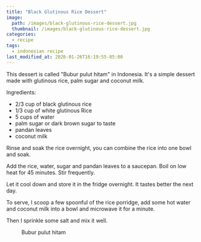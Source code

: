 ```yaml
---
title: "Black Glutinous Rice Dessert"
image: 
  path: /images/black-glutinous-rice-dessert.jpg
  thumbnail: /images/black-glutinous-rice-dessert.jpg
categories:
  - recipe
tags:
  - indonesian recipe
last_modified_at: 2026-01-26T16:19:55-05:00
---
```



This dessert is called "Bubur pulut hitam" in Indonesia. It's a simple dessert made with glutinous rice, palm sugar and coconut milk.

Ingredients:
* 2/3 cup of black glutinous rice 
* 1/3 cup of white glutinous Rice
* 5 cups of water
* palm sugar or dark brown sugar to taste
* pandan leaves 
* coconut milk

Rinse and soak the rice overnight, you can combine the rice into one bowl and soak.

Add the rice, water, sugar and pandan leaves to a saucepan. Boil on low heat for 45 minutes. Stir frequently.

Let it cool down and store it in the fridge overnight. It tastes better the next day.

To serve, I scoop a few spoonful of the rice porridge, add some hot water and coconut milk into a bowl and microwave it for a minute. 

Then I sprinkle some salt and mix it well.

<figure class="align-left">
  <a href="#"><img src="{{ '/images/bubur-pulut-hitam.jpg' | absolute_url }}" alt=""></a>
  <figcaption>Bubur pulut hitam</figcaption>
</figure> 


